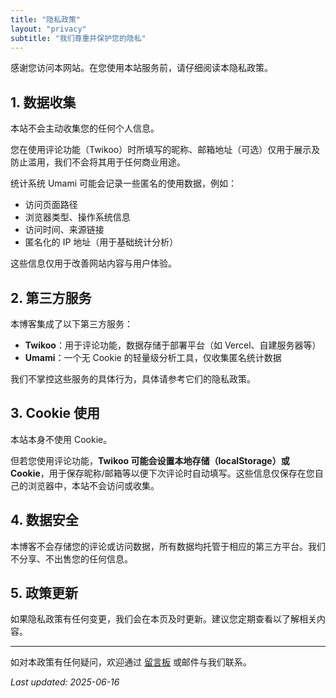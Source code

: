 ```yaml
---
title: "隐私政策"
layout: "privacy"
subtitle: "我们尊重并保护您的隐私"
---
```


感谢您访问本网站。在您使用本站服务前，请仔细阅读本隐私政策。

## 1. 数据收集

本站不会主动收集您的任何个人信息。

您在使用评论功能（Twikoo）时所填写的昵称、邮箱地址（可选）仅用于展示及防止滥用，我们不会将其用于任何商业用途。

统计系统 Umami 可能会记录一些匿名的使用数据，例如：

- 访问页面路径
- 浏览器类型、操作系统信息
- 访问时间、来源链接
- 匿名化的 IP 地址（用于基础统计分析）

这些信息仅用于改善网站内容与用户体验。

## 2. 第三方服务

本博客集成了以下第三方服务：

- **Twikoo**：用于评论功能，数据存储于部署平台（如 Vercel、自建服务器等）
- **Umami**：一个无 Cookie 的轻量级分析工具，仅收集匿名统计数据

我们不掌控这些服务的具体行为，具体请参考它们的隐私政策。

## 3. Cookie 使用

本站本身不使用 Cookie。

但若您使用评论功能，**Twikoo 可能会设置本地存储（localStorage）或 Cookie**，用于保存昵称/邮箱等以便下次评论时自动填写。这些信息仅保存在您自己的浏览器中，本站不会访问或收集。

## 4. 数据安全

本博客不会存储您的评论或访问数据，所有数据均托管于相应的第三方平台。我们不分享、不出售您的任何信息。

## 5. 政策更新

如果隐私政策有任何变更，我们会在本页及时更新。建议您定期查看以了解相关内容。

---

如对本政策有任何疑问，欢迎通过 [留言板](/guestbook/) 或邮件与我们联系。

_Last updated: 2025-06-16_
